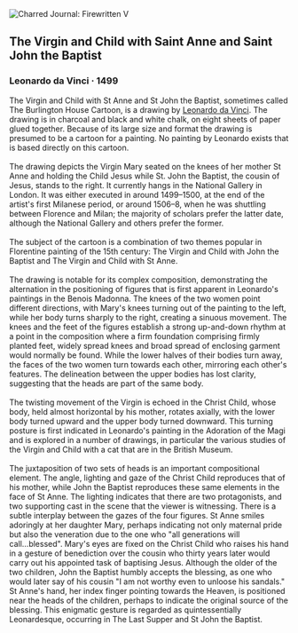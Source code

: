 <div class="artwork-of-the-day">
  <div class="container">
    <div class="img-wrapper">
      <img
        src="https://uploads7.wikiart.org/images/leonardo-da-vinci/the-virgin-and-child-with-saint-anne-and-saint-john-the-baptist.jpg!Large.jpg"
        alt="Charred Journal: Firewritten V" />
    </div>
    <div class="artwork-detail">
      <div class="artwork-origin"> 
        <h2 class="artwork-name">The Virgin and Child with Saint Anne and Saint John the Baptist</h2>
        <h3 class="artist">
          Leonardo da Vinci
                    ·  1499
        </h3>
      </div>
      <p class="description">
        <span class="artwork-description-text ng-binding" ng-bind-html="viewModel.ArtworkOfTheDay.Description | unsafe">The Virgin and Child with St Anne and St John the Baptist, sometimes called The Burlington House Cartoon, is a drawing by <a target="_blank" href="/en/leonardo-da-vinci">Leonardo da Vinci</a>. The drawing is in charcoal and black and white chalk, on eight sheets of paper glued together. Because of its large size and format the drawing is presumed to be a cartoon for a painting. No painting by Leonardo exists that is based directly on this cartoon.
<br>
<br>The drawing depicts the Virgin Mary seated on the knees of her mother St Anne and holding the Child Jesus while St. John the Baptist, the cousin of Jesus, stands to the right. It currently hangs in the National Gallery in London. It was either executed in around 1499–1500, at the end of the artist's first Milanese period, or around 1506–8, when he was shuttling between Florence and Milan; the majority of scholars prefer the latter date, although the National Gallery and others prefer the former.
<br>
<br>The subject of the cartoon is a combination of two themes popular in Florentine painting of the 15th century: The Virgin and Child with John the Baptist and The Virgin and Child with St Anne.
<br>
<br>The drawing is notable for its complex composition, demonstrating the alternation in the positioning of figures that is first apparent in Leonardo's paintings in the Benois Madonna. The knees of the two women point different directions, with Mary's knees turning out of the painting to the left, while her body turns sharply to the right, creating a sinuous movement. The knees and the feet of the figures establish a strong up-and-down rhythm at a point in the composition where a firm foundation comprising firmly planted feet, widely spread knees and broad spread of enclosing garment would normally be found. While the lower halves of their bodies turn away, the faces of the two women turn towards each other, mirroring each other's features. The delineation between the upper bodies has lost clarity, suggesting that the heads are part of the same body.
<br>
<br>The twisting movement of the Virgin is echoed in the Christ Child, whose body, held almost horizontal by his mother, rotates axially, with the lower body turned upward and the upper body turned downward. This turning posture is first indicated in Leonardo's painting in the Adoration of the Magi and is explored in a number of drawings, in particular the various studies of the Virgin and Child with a cat that are in the British Museum.
<br>
<br>The juxtaposition of two sets of heads is an important compositional element. The angle, lighting and gaze of the Christ Child reproduces that of his mother, while John the Baptist reproduces these same elements in the face of St Anne. The lighting indicates that there are two protagonists, and two supporting cast in the scene that the viewer is witnessing. There is a subtle interplay between the gazes of the four figures. St Anne smiles adoringly at her daughter Mary, perhaps indicating not only maternal pride but also the veneration due to the one who "all generations will call...blessed". Mary's eyes are fixed on the Christ Child who raises his hand in a gesture of benediction over the cousin who thirty years later would carry out his appointed task of baptising Jesus. Although the older of the two children, John the Baptist humbly accepts the blessing, as one who would later say of his cousin "I am not worthy even to unloose his sandals."  St Anne's hand, her index finger pointing towards the Heaven, is positioned near the heads of the children, perhaps to indicate the original source of the blessing. This enigmatic gesture is regarded as quintessentially Leonardesque, occurring in The Last Supper and St John the Baptist.</span>
                        <div class="text-shadow-container" ng-show="showShadow" style=""></div>
      </p>
    </div>
  </div>

</div>
